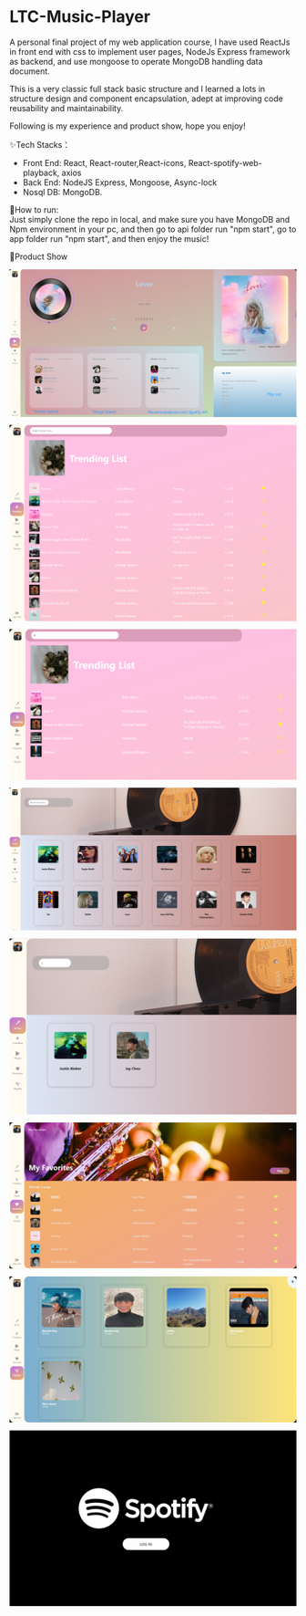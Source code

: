 # LTC-Music-Player
A personal final project of my web application course, I have used ReactJs in front end with css to implement user pages, NodeJs Express framework as backend, and use mongoose to operate MongoDB handling data document.
<p></p>
This is a very classic full stack basic structure and I learned a lots in structure design and component encapsulation, adept at improving code reusability and maintainability.  
<p></p>
Following is my experience and product show, hope you enjoy!
<p></p>

✨Tech Stacks：  
- Front End: React, React-router,React-icons, React-spotify-web-playback, axios
- Back End: NodeJS Express, Mongoose, Async-lock
- Nosql DB: MongoDB.

🏃How to run:  
Just simply clone the repo in local, and make sure you have MongoDB and Npm environment in your pc, and then go to api folder run "npm start", go to app folder run "npm start", and then enjoy the music!

🍻Product Show

<img align="center" alt="img" src="https://github.com/XingyuHuang23/LTC-Music-Player/blob/main/imgs/player1.png" width="auto" height="auto"/>
<p></p>
<img align="center" alt="img" src="https://github.com/XingyuHuang23/LTC-Music-Player/blob/main/imgs/tre1.png" width="auto" height="auto"/>
<p></p>
<img align="center" alt="img" src="https://github.com/XingyuHuang23/LTC-Music-Player/blob/main/imgs/tre2.png" width="auto" height="auto"/>
<p></p>
<img align="center" alt="img" src="https://github.com/XingyuHuang23/LTC-Music-Player/blob/main/imgs/art1.png" width="auto" height="auto"/>
<p></p>
<img align="center" alt="img" src="https://github.com/XingyuHuang23/LTC-Music-Player/blob/main/imgs/art2.png" width="auto" height="auto"/>
<p></p>
<img align="center" alt="img" src="https://github.com/XingyuHuang23/LTC-Music-Player/blob/main/imgs/fav1.png" width="auto" height="auto"/>
<p></p>
<img align="center" alt="img" src="https://github.com/XingyuHuang23/LTC-Music-Player/blob/main/imgs/list1.png" width="auto" height="auto"/>
<p></p>
<img align="center" alt="img" src="https://github.com/XingyuHuang23/LTC-Music-Player/blob/main/imgs/spo1.png" width="auto" height="auto"/>
<p></p>

